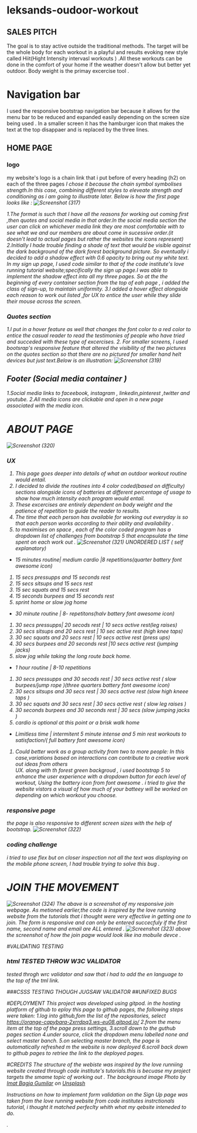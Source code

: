 # leksands-oudoor-workout
## SALES PITCH
The goal is to stay active outside the traditional methods.
The target will be the whole body for each workout in a playful and results evoking new style called Hiit(Hight Intensity intervasl workouts ) .All these workouts can be done in the comfort of your home if the weather doesn't allow but better yet outdoor.
Body weight is the primay excercise tool .
# Navigation bar
I used the responsive bootstrap navigation bar because it allows for the menu bar to be reduced and expanded easily depending on the screen size being used .
In  a smaller screen it has the hamburger icon that makes the text at the top disappaer and is replaced by the three lines.
## HOME PAGE
### logo
my website's logo is a chain link that i put before of every heading (h2) on each of the three pages <i class="fas fa-link">
 I chose it because the chain symbol symbolises strength.In this case, combining different styles to eleveate strength and conditioning  as i am going to illustrate later.
 Below is how the first page looks like :
 ![Screenshot (317)](https://user-images.githubusercontent.com/83753891/131582824-183c48eb-3d4d-4249-9f39-b69cf4160e6c.png)

1.The format is such that I have all the reasons for working out coming first ,then quotes and social media in that order.In the social media section the user can click on whichever media link they are most comfortable with to see what we and our members are about come in sucessive order.(it doesn't lead to actual pages but rather the websites the icons represent)
 2.Initially I hade trouble finding a shade of text that would be visible against the dark background of the dark forest background picture. So eventually i decided to add a  shadow effect with 0.6 opacity to bring out my white text. In my sign up page, I  used code similar to that of the code institute's love running tutorial website;specifically the sign up page.I  was able to implement the shadow effect into all my three pages.
 So at the the beginning of every container section from  the top of eah page , i added the class of sign-up, to maintain uniformity.
 3.I added a hover effect alongside each  reason to work out listed ,for UX to entice the user while they slide their mouse across the screen.
 ### Quotes section
1.I put in a hover feature as well that changes the font color to a red color to entice the casual reader to read the testimonies of people who have tried and succeded with these type of excercises.
 2. For smaller screens, I used bootsrap's responsive feature that altered the  visibility  of the two pictures on the quotes section so that there are no pictured for smaller hand helt devices but  just text.Below is an illustration:
 ![Screenshot (319)](https://user-images.githubusercontent.com/83753891/131586031-82162eb0-8b85-44cb-9631-2b97b0e76862.png)
            
 ## Footer (Social media container )
 1.Social media links to
 faceebook, instagram , linkedin,pinterest ,twitter  and youtube.
 2.All media icons are clickable and open in a new page associated with the media icon.
 
# ABOUT  PAGE
 ![Screenshot (320)](https://user-images.githubusercontent.com/83753891/131587223-24080d72-e47d-427f-bb4b-0eaa490da2e8.png)
 ### UX
1. This page goes deeper into details of what an outdoor workout routine would entail.
 2. I decided to divide the routines into 4 color coded(based on difficulty) sections alongside  icons of batteries at different percentage of usage to show how much intensity each program would entail.
 3. These excercises are entirely dependent on body weight and the patience of repetition to  guide the reader to results.
 4. The time that each person has available for working out everyday is so that each person works according to their ablity and availability .
5. to maximises on space , each of the color coded program has a dropdown list of challenges from bootstrap 5  that encapsulate the time spent on each  work out .
 ![Screenshot (321)](https://user-images.githubusercontent.com/83753891/131587311-636a6077-8f34-4214-b39d-9dca115feb75.png)
UNORDERED LIST ( self explanatory)
 * 15 minutes routine| medium cardio |8 repetitions(quarter battery font awesome icon)
 1. 15 secs pressupps and 15 seconds rest 
 2. 15 secs sitsups and 15 secs rest 
 3. 15 sec squats and 15 secs rest 
 4. 15 seconds burpees and 15 seconds rest 
 5. sprint home or slow jog home
 * 30 minute routine | 8- repetitons(halv battery font awesome icon)
 1. 30 secs pressupps| 20 secods rest | 10 secs active rest(leg raises) 
 2. 30 secs sitsups and 20 secs rest | 10 sec active rest (high knee taps)
 3. 30 sec squats and 20 secs rest   | 10 secs active rest (press ups)
 4. 30 secs burpees and 20 seconds rest |10 secs active rest (jumping  jacks)
 5. slow jog  while taking the long route back home.
 * 1 hour routine | 8-10 repetitions
  1. 30 secs pressupps and 30 secods rest | 30 secs active rest ( slow burpees/jump rope )(three quarters battery font awesome icon)
 2. 30 secs sitsups and 30 secs rest | 30 secs  active rest (slow high kneee taps )
 3. 30 sec squats and 30 secs rest | 30 secs active rest ( slow leg raises )
 4. 30 seconds burpees and 30 seconds rest | 30 secs (slow jumping jacks )
 5. cardio is optional at this point or a brisk walk home 
 
 * Limitless time | intermitent 5 minute intense and 5 min rest workouts to satisfaction/( full battery font awesome icon)
 1. Could better work as a group activity from two  to more people: In this case,variations 
 based on interactions can contribute to a creative work out ideas from others  
 UX. along with th forest green backgroud , i used bootstrap 5 to enhance the user experience with a dropdown button for each level of workout, Using the battery icon from font awesome . i tried to give the website vistors a visual of how much of your batteey will be worked on depending on which workout you choose.
 
 ### responsive page
 the page is also responsive to different screen sizes with the help of bootstrap.
 ![Screenshot (322)](https://user-images.githubusercontent.com/83753891/131587809-4dbb5b7b-cb35-44a1-992b-f25c555a251d.png)
 ### coding challenge 
 i tried to use flex but on closer inspection not all the text was displaying on the mobile phone screen, I had trouble trying to solve this bug .
 
  # JOIN THE MOVEMENT
![Screenshot (324)](https://user-images.githubusercontent.com/83753891/131588066-2beef495-d94a-4d73-b272-9c06a0cdab89.png)
 The abave is a screenshot of my responsive join webpage. As metioned earlier,the code is inspired by the love running website from the tutorials that i thought were very effective  in getting one to join.
 The form is responsive and can only be entered succecfuly if the first name, second name and email are ALL entered .
![Screenshot (323)](https://user-images.githubusercontent.com/83753891/131588088-0a04345b-8981-46c4-80aa-652548f01dd0.png)
 above the screenshot of how the join pagw would look like ina mobuíle devce .


   #VALIDATING TESTING
   ### html TESTED THROW W3C VALIDATOR
   tested throgh wrc validator and saw that i had to add the en language to the top of the tml link.
   
   ###CSSS TESTING THOUGH JUGSAW VALIDATOR
   ##UNFIXED BUGS
   
   #DEPLOYMENT
   This project was developed using gitpod. in the hosting platform of github
   to eploy this page to github pages, the following steps were taken:
   1.log into github,fom the list of the repositories, select https://orange-capybara-2xrrdpq3.ws-eu08.gitpod.io/
   2.from the menu item at the top of the page press settings,
   3.scroll down to the guthub pages section
   4.under source, click the dropdown menu labelled none and select master banch.
   5.on selecting master branch, the page is automatically refreshed m the website is now deployed
   6.scroll back down to github pages to retriee the link to the deployed pages.
  

 
 #CREDITS
 The structure of the webiste was inspired by the love runniing website created through code institute's tutorials.this is becuase my project targets the smame topic of working out .
 The background image  Photo by <a href="https://unsplash.com/@imatbagjagumilar?utm_source=unsplash&utm_medium=referral&utm_content=creditCopyText">Imat Bagja Gumilar</a> on <a href="https://unsplash.com/s/photos/forest?utm_source=unsplash&utm_medium=referral&utm_content=creditCopyText">Unsplash</a>
  
Instructions on how to implement form validation on the Sign Up page was taken from the love running website from code institutes instrctionals tutorial, i thought it matched perfeclty whith what my qebsite inteneded to do.


.
